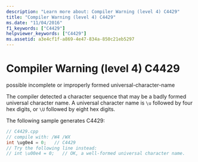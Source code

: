 ```yaml
---
description: "Learn more about: Compiler Warning (level 4) C4429"
title: "Compiler Warning (level 4) C4429"
ms.date: "11/04/2016"
f1_keywords: ["C4429"]
helpviewer_keywords: ["C4429"]
ms.assetid: a3e4cf1f-a869-4e47-834a-850c21eb5297
---
```

# Compiler Warning (level 4) C4429

possible incomplete or improperly formed universal-character-name

The compiler detected a character sequence that may be a badly formed universal character name. A universal character name is `\u` followed by four hex digits, or `\U` followed by eight hex digits.

The following sample generates C4429:

```cpp
// C4429.cpp
// compile with: /W4 /WX
int \ug0e4 = 0;   // C4429
// Try the following line instead:
// int \u00e4 = 0;   // OK, a well-formed universal character name.
```
